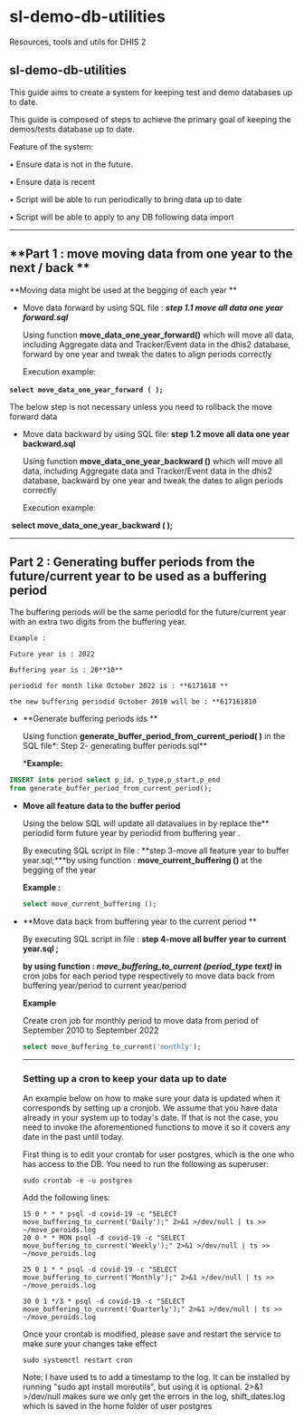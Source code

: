 # sl-demo-db-utilities

Resources, tools and utils for DHIS 2

## sl-demo-db-utilities

This guide aims to create a system for keeping test and demo databases up to date.

This guide is composed of steps to achieve the primary goal of keeping the demos/tests database up to date.

Feature of the system:

• Ensure data is not in the future.

• Ensure data is recent

• Script will be able to run periodically to bring data up to date

• Script will be able to apply to any DB following data import

------

## **Part 1 : move moving data from one year to the next / back **

**Moving data might be used at the begging of each year **

  - Move data forward by using SQL file : ***step 1.1 move all data one year forward.sql***

    Using function **move_data_one_year_forward()** which will move all data, including Aggregate data and Tracker/Event data in the dhis2 database, forward by one year and tweak the dates to align periods correctly

    Execution example:

​         **`select move_data_one_year_forward ( );`**

The below step is not necessary unless you need to rollback the move forward data

  - Move data backward by using SQL file: **step 1.2 move all data one year backward.sql**

    Using function **move_data_one_year_backward ()** which will move all data, including Aggregate data and Tracker/Event data in the dhis2 database, backward by one year and tweak the dates to align periods correctly

    Execution example:

​          **select move_data_one_year_backward ( );**

------

## **Part 2** **: Generating buffer periods from the future/current year to be used as a buffering period**

The buffering periods will be the same periodId for the future/current year with an extra two digits from the buffering year.

```
Example :

Future year is : 2022

Buffering year is : 20**10**

periodid for month like October 2022 is : **6171618 **

the new buffering periodid October 2010 will be : **617161810
```



  - **Generate buffering periods ids **

    Using function **generate_buffer_period_from_current_period( )** in the SQL file*: Step 2- generating   buffer  periods.sql**

    ***Example:**

```sql
INSERT into period select p_id, p_type,p_start,p_end 
from generate_buffer_period_from_current_period();
```

  - **Move all feature data to the buffer period**

    Using the below SQL will update all datavalues in by replace the** periodid form future year by periodid from buffering year .

    By executing SQL script in file : **step 3-move all feature year to buffer year.sql;***by using function : **move_current_buffering ()** at the begging of the year

    **Example :**

    ```sql
    select move_current_buffering ();
    ```

  - **Move data back from buffering year to the current period **

    By executing SQL script in file : **step 4-move all buffer year to current year.sql ;**

    **by using function : *move_buffering_to_current (period_type text)* in** cron jobs for each period type respectively to move data back from buffering year/period to current year/period

    **Example**

    Create cron job for monthly period to move data from period of September 2010 to September 2022

    ```sql
    select move_buffering_to_current('monthly');
    ```

    ------

    ### Setting up a cron to keep your data up to date

    An example below on how to make sure your data is updated when it corresponds by setting up a cronjob. We assume that you have data already in your system up to today's date. If that is not the case, you need to invoke the aforementioned functions to move it so it covers any date in the past until today.

    First thing is to edit your crontab for user postgres, which is the one who has access to the DB. You need to run the following as superuser:

    ```shell
    sudo crontab -e -u postgres
    ```

    Add the following lines:

    ```shell
    15 0 * * * psql -d covid-19 -c "SELECT move_buffering_to_current('Daily');" 2>&1 >/dev/null | ts >> ~/move_peroids.log
    20 0 * * MON psql -d covid-19 -c "SELECT move_buffering_to_current('Weekly');" 2>&1 >/dev/null | ts >> ~/move_peroids.log
    
    25 0 1 * * psql -d covid-19 -c "SELECT move_buffering_to_current('Monthly');" 2>&1 >/dev/null | ts >> ~/move_peroids.log
    
    30 0 1 */3 * psql -d covid-19 -c "SELECT move_buffering_to_current('Quarterly');" 2>&1 >/dev/null | ts >> ~/move_peroids.log
    ```

    Once your crontab is modified, please save and restart the service to make sure your changes take effect

    

    ```shell
    sudo systemctl restart cron
    ```

    Note: I have used ts to add a timestamp to the log. It can be installed by running "sudo apt install moreutils", but using it is optional. 2>&1 >/dev/null makes sure we only get the errors in the log, shift_dates.log which is saved in the home folder of user postgres